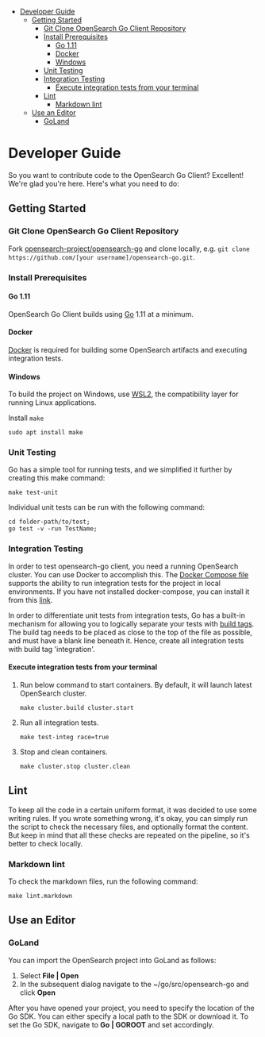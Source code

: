 - [Developer Guide](#developer-guide)
  - [Getting Started](#getting-started)
    - [Git Clone OpenSearch Go Client Repository](#git-clone-opensearch-go-client-repository)
    - [Install Prerequisites](#install-prerequisites)
      - [Go 1.11](#go-111)
      - [Docker](#docker)
      - [Windows](#windows)
    - [Unit Testing](#unit-testing)
    - [Integration Testing](#integration-testing)
      - [Execute integration tests from your terminal](#execute-integration-tests-from-your-terminal)
    - [Lint](#lint)
      - [Markdown lint](#markdown-lint)
  - [Use an Editor](#use-an-editor)
    - [GoLand](#goland)

# Developer Guide

So you want to contribute code to the OpenSearch Go Client? Excellent! We're glad you're here. Here's what you need to do:

## Getting Started

### Git Clone OpenSearch Go Client Repository

Fork [opensearch-project/opensearch-go](https://github.com/opensearch-project/opensearch-go) and clone locally, e.g. `git clone https://github.com/[your username]/opensearch-go.git`.

### Install Prerequisites

#### Go 1.11

OpenSearch Go Client builds using [Go](https://golang.org/doc/install) 1.11 at a minimum.

#### Docker

[Docker](https://docs.docker.com/install/) is required for building some OpenSearch artifacts and executing integration tests.

#### Windows

To build the project on Windows, use [WSL2](https://learn.microsoft.com/en-us/windows/wsl/install), the compatibility layer for running Linux applications.

Install ```make```
```
sudo apt install make
```

### Unit Testing

Go has a simple tool for running tests, and we simplified it further by creating this make command:

```
make test-unit
```

Individual unit tests can be run with the following command:

```
cd folder-path/to/test;
go test -v -run TestName;
```

### Integration Testing

In order to test opensearch-go client, you need a running OpenSearch cluster. You can use Docker to accomplish this. The [Docker Compose file](.ci/opensearch/docker-compose.yml) supports the ability to run integration tests for the project in local environments. If you have not installed docker-compose, you can install it from this [link](https://docs.docker.com/compose/install/).

In order to differentiate unit tests from integration tests, Go has a built-in mechanism for allowing you to logically separate your tests with [build tags](https://pkg.go.dev/cmd/go#hdr-Build_constraints). The build tag needs to be placed as close to the top of the file as possible, and must have a blank line beneath it. Hence, create all integration tests with build tag 'integration'.

#### Execute integration tests from your terminal

1. Run below command to start containers. By default, it will launch latest OpenSearch cluster.
   ```
   make cluster.build cluster.start
   ```
2. Run all integration tests.
   ```
   make test-integ race=true
   ```
3. Stop and clean containers.
   ```
   make cluster.stop cluster.clean
   ```

## Lint

To keep all the code in a certain uniform format, it was decided to use some writing rules. If you wrote something wrong, it's okay, you can simply run the script to check the necessary files, and optionally format the content. But keep in mind that all these checks are repeated on the pipeline, so it's better to check locally.

### Markdown lint

To check the markdown files, run the following command:

```
make lint.markdown
```

## Use an Editor

### GoLand

You can import the OpenSearch project into GoLand as follows:

1. Select **File | Open**
2. In the subsequent dialog navigate to the ~/go/src/opensearch-go and click **Open**

After you have opened your project, you need to specify the location of the Go SDK. You can either specify a local path to the SDK or download it. To set the Go SDK, navigate to **Go | GOROOT** and set accordingly.

